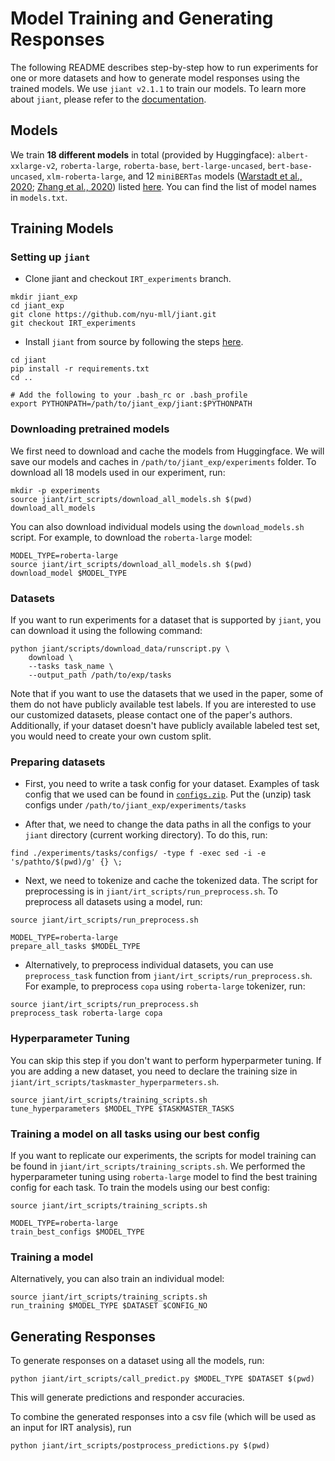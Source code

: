 # Model Training and Generating Responses

The following README describes step-by-step how to run experiments for one or more datasets and how to generate model responses using the trained models. We use `jiant v2.1.1` to train our models. To learn more about `jiant`, please refer to the [documentation](https://github.com/nyu-mll/jiant/tree/v2.1.1).

## Models

We train **18 different models** in total (provided by Huggingface): `albert-xxlarge-v2`, `roberta-large`, `roberta-base`, `bert-large-uncased`, `bert-base-uncased`, `xlm-roberta-large`, and 12 `miniBERTas` models ([Warstadt et al., 2020](https://arxiv.org/pdf/2010.05358.pdf); [Zhang et al., 2020](https://arxiv.org/abs/2011.04946)) listed [here](https://huggingface.co/nyu-mll). You can find the list of model names in `models.txt`.

## Training Models

### Setting up `jiant`

- Clone jiant and checkout `IRT_experiments` branch.
```
mkdir jiant_exp
cd jiant_exp
git clone https://github.com/nyu-mll/jiant.git
git checkout IRT_experiments
```

- Install `jiant` from source by following  the steps [here](https://github.com/nyu-mll/jiant/tree/IRT_experiments#installation).
```
cd jiant
pip install -r requirements.txt
cd ..

# Add the following to your .bash_rc or .bash_profile 
export PYTHONPATH=/path/to/jiant_exp/jiant:$PYTHONPATH
```

### Downloading pretrained models

We first need to download and cache the models from Huggingface. We will save our models and caches in `/path/to/jiant_exp/experiments` folder. To download all 18 models used in our experiment, run:

```
mkdir -p experiments
source jiant/irt_scripts/download_all_models.sh $(pwd)
download_all_models
```

You can also download individual models using the `download_models.sh` script. For example, to download the `roberta-large` model:

```
MODEL_TYPE=roberta-large
source jiant/irt_scripts/download_all_models.sh $(pwd)
download_model $MODEL_TYPE
```

### Datasets

If you want to run experiments for a dataset that is supported by `jiant`, you can download it using the following command:
```
python jiant/scripts/download_data/runscript.py \
    download \
    --tasks task_name \
    --output_path /path/to/exp/tasks
```
Note that if you want to use the datasets that we used in the paper, some of them do not have publicly available test labels. If you are interested to use our customized datasets, please contact one of the paper's authors. Additionally, if your dataset doesn't have publicly available labeled test set, you would need to create your own custom split.


### Preparing datasets

- First, you need to write a task config for your dataset. Examples of task config that we used can be found in [`configs.zip`](https://github.com/nyu-mll/nlu-test-sets/tree/main/jiant_task_data). Put the (unzip) task configs under `/path/to/jiant_exp/experiments/tasks`

- After that, we need to change the data paths in all the configs to your `jiant` directory (current working directory). To do this, run:
```
find ./experiments/tasks/configs/ -type f -exec sed -i -e 's/pathto/$(pwd)/g' {} \;
```

- Next, we need to tokenize and cache the tokenized data. The script for preprocessing is in `jiant/irt_scripts/run_preprocess.sh`. To preprocess all datasets using a model, run:
```
source jiant/irt_scripts/run_preprocess.sh

MODEL_TYPE=roberta-large
prepare_all_tasks $MODEL_TYPE
```

- Alternatively, to preprocess individual datasets, you can use `preprocess_task` function from `jiant/irt_scripts/run_preprocess.sh`. For example, to preprocess `copa` using `roberta-large` tokenizer, run:
```
source jiant/irt_scripts/run_preprocess.sh
preprocess_task roberta-large copa
```

### Hyperparameter Tuning
You can skip this step if you don't want to perform hyperparmeter tuning. If you are adding a new dataset, you need to declare the training size in `jiant/irt_scripts/taskmaster_hyperparmeters.sh`.
```
source jiant/irt_scripts/training_scripts.sh
tune_hyperparameters $MODEL_TYPE $TASKMASTER_TASKS
```

### Training a model on all tasks using our best config
If you want to replicate our experiments, the scripts for model training can be found in `jiant/irt_scripts/training_scripts.sh`. We performed the hyperparameter tuning using `roberta-large` model to find the best training config for each task. To train the models using our best config:
```
source jiant/irt_scripts/training_scripts.sh

MODEL_TYPE=roberta-large
train_best_configs $MODEL_TYPE
```

### Training a model
Alternatively, you can also train an individual model:
```
source jiant/irt_scripts/training_scripts.sh
run_training $MODEL_TYPE $DATASET $CONFIG_NO
```


## Generating Responses
To generate responses on a dataset using all the models, run:
```
python jiant/irt_scripts/call_predict.py $MODEL_TYPE $DATASET $(pwd)
```
This will generate predictions and responder accuracies.

To combine the generated responses into a csv file (which will be used as an input for IRT analysis), run
```
python jiant/irt_scripts/postprocess_predictions.py $(pwd)
```


